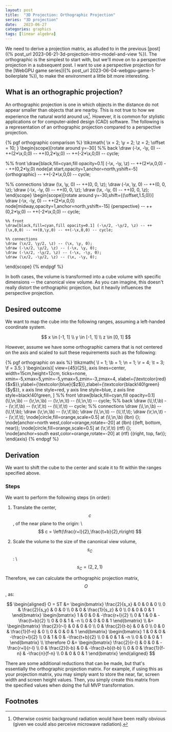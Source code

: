 ```yaml
---
layout: post
title:  "3D Projection: Orthographic Projection"
series: "3D projection"
date:   2023-06-27
categories: graphics
tags: [linear algebra]
---
```


We need to derive a projection matrix, as alluded to in the previous [post]({%
post_url 2023-06-21-3d-projection-intro-model-and-view %}). The orthographic is
the simplest to start with, but we'll move on to a perspective projection in a
subsequent post. I want to use a perspective projection for the [WebGPU game
series]({% post_url 2023-06-04-webgpu-game-1-boilerplate %}), to make the
environment a little bit more interesting.

## What is an orthographic projection?

An orthographic projection is one in which objects in the distance do not appear
smaller than objects that are nearby. This is not true to how we experience the
natural world around us[^1]. However, it is common for stylistic applications or
for computer-aided design (CAD) software. The following is a representation of
an orthographic projection compared to a perspective projection.

<div class="centered margin">
{% pgf orthographic comparison %}
  \tikzmath{
    \x = 2;
    \y = 2;
    \z = 2;
    \offset = 10;
  }
  \begin{scope}[rotate around y=-30]
  %% back
  \draw (-\x, -\y, 0) -- ++(2*\x,0,0) -- ++(0,2*\y,0) -- ++(-2*\x,0,0) -- cycle;

  %% front
  \draw[black,fill=cyan,fill opacity=0.1] (-\x, -\y, \z) -- ++(2*\x,0,0) -- ++(0,2*\y,0) node[at start,opacity=1,anchor=north,yshift=-5] {orthographic} -- ++(-2*\x,0,0) -- cycle;

  %% connections
  \draw (\x, \y, 0) -- ++(0, 0, \z);
  \draw (-\x, \y, 0) -- ++(0, 0, \z);
  \draw (-\x, -\y, 0) -- ++(0, 0, \z);
  \draw (\x, -\y, 0) -- ++(0, 0, \z);
  \end{scope}
  \begin{scope}[rotate around y=-30,shift={(\offset,1.5,0)}]
    \draw (-\x, -\y, 0) -- ++(2*\x,0,0) node[midway,opacity=1,anchor=north,yshift=-15] {perspective} -- ++(0,2*\y,0) -- ++(-2*\x,0,0) -- cycle;

    %% front
    \draw[black,fill=cyan,fill opacity=0.1] (-\x/2, -\y/2, \z) -- ++(\x,0,0) -- ++(0,\y,0) -- ++(-\x,0,0) -- cycle;

    %% connections
    \draw (\x/2, \y/2, \z) -- (\x, \y, 0);
    \draw (-\x/2, \y/2, \z) -- (-\x, \y, 0);
    \draw (-\x/2, -\y/2, \z) -- (-\x, -\y, 0);
    \draw (\x/2, -\y/2, \z) -- (\x, -\y, 0);
  \end{scope}
{% endpgf %}
</div>

In both cases, the volume is transformed into a cube volume with specific
dimensions -- the canonical view volume. As you can imagine, this doesn't really
distort the orthographic projection, but it heavily influences the perspective
projection.

## Desired outcome

We want to map the cube into the following ranges, assuming a left-handed
coordinate system.

$$
  x \in [-1, 1] \\
  y \in [-1, 1] \\
  z \in [0, 1]
$$

However, assume we have some orthographic camera that is not centered on the
axis and scaled to suit these requirements such as the following:

<div class="centered margin">
{% pgf orthographic on axis %}
  \tikzmath{
    \l = 1;
    \b = 1;
    \n = 1;
    \r = 4;
    \t = 3;
    \f = 3.5;
  }
  \begin{axis}[
    view={45}{25},
    axis lines=center,
    width=15cm,height=12cm,
    ticks=none,
    xmin=-5,xmax=5,ymin=-5,ymax=5,zmin=-3,zmax=4,
    xlabel={\textcolor{red}{$x$}},ylabel={\textcolor{blue}{$z$}},zlabel={\textcolor{black!40!green}{$y$}},
    x axis line style=red,
    y axis line style=blue,
    z axis line style=black!40!green,
  ]
  %% front
  \draw[black,fill=cyan,fill opacity=0.1] (\l,\n,\b) -- (\r,\n,\b) -- (\r,\n,\t) -- (\l,\n,\t) -- cycle;
  %% back
  \draw (\l,\f,\b) -- (\r,\f,\b) -- (\r,\f,\t) -- (\l,\f,\t) -- cycle;
  %% connections
  \draw (\l,\n,\b) -- (\l,\f,\b);
  \draw (\r,\n,\b) -- (\r,\f,\b);
  \draw (\l,\n,\t) -- (\l,\f,\t);
  \draw (\r,\n,\t) -- (\r,\f,\t);
  \node[circle,fill=orange,scale=0.5] at (\l,\n,\b) (lbn) {};
  \node[anchor=north west,color=orange,rotate=-20] at (lbn) {(left, bottom, near)};
  \node[circle,fill=orange,scale=0.5] at (\r,\f,\t) (rtf) {};
  \node[anchor=south east,color=orange,rotate=-20] at (rtf) {(right, top, far)};
  \end{axis}
{% endpgf %}
</div>

## Derivation

We want to shift the cube to the center and scale it to fit within the ranges
specified above.

### Steps

We want to perform the following steps (in order):

1. Translate the center, $$c$$, of the near plane to the origin: \\
   $$
   c = \left(\frac{r+l}{2},\frac{t+b}{2},n\right)
   $$

2. Scale the volume to the size of the canonical view volume, $$s_C$$: \\
   $$
   s_C = (2,2,1)
   $$

Therefore, we can calculate the orthographic projection matrix, $$O$$, as:

$$
\begin{aligned}
O = ST &=
\begin{bmatrix}
  \frac{2}{s_x} & 0 & 0 & 0 \\
  0 & \frac{2}{s_y} & 0 & 0 \\
  0 & 0 & \frac{1}{s_z} & 0 \\
  0 & 0 & 0 & 1
\end{bmatrix}
\begin{bmatrix}
  1 & 0 & 0 & -\frac{r+l}{2} \\
  0 & 1 & 0 & -\frac{t+b}{2} \\
  0 & 0 & 1 & -n \\
  0 & 0 & 0 & 1
\end{bmatrix} \\
&= \begin{bmatrix}
  \frac{2}{r-l} & 0 & 0 & 0 \\
  0 & \frac{2}{t-b} & 0 & 0 \\
  0 & 0 & \frac{1}{f-n} & 0 \\
  0 & 0 & 0 & 1
\end{bmatrix}
\begin{bmatrix}
  1 & 0 & 0 & -\frac{r+l}{2} \\
  0 & 1 & 0 & -\frac{t+b}{2} \\
  0 & 0 & 1 & -n \\
  0 & 0 & 0 & 1
\end{bmatrix} \\
\therefore O &= \begin{bmatrix}
  \frac{2}{r-l} & 0 & 0 & -\frac{r+l}{r-l} \\
  0 & \frac{2}{t-b} & 0 & -\frac{t+b}{t-b} \\
  0 & 0 & \frac{1}{f-n} & -\frac{n}{f-n} \\
  0 & 0 & 0 & 1
\end{bmatrix}
\end{aligned}
$$

There are some additional reductions that can be made, but that's essentially
the orthographic projection matrix. For example, if using this as your
projection matrix, you may simply want to store the near, far, screen width and
screen height values. Then, you simply create this matrix from the specified
values when doing the full MVP transformation.

## Footnotes

[^1]: Otherwise cosmic background radiation would have been really obvious (given we could also perceive microwave radiation).


